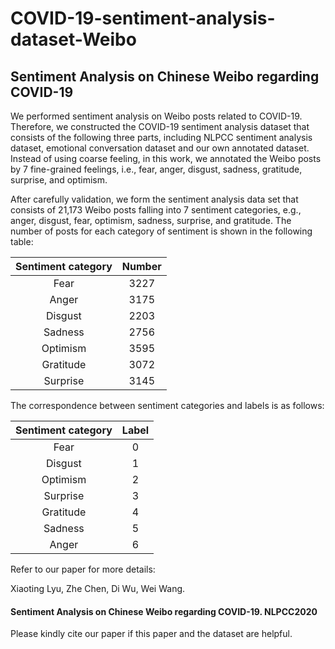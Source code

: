 # COVID-19-sentiment-analysis-dataset-Weibo
## Sentiment Analysis on Chinese Weibo regarding COVID-19

We performed sentiment analysis on Weibo posts related to COVID-19. Therefore, we constructed the COVID-19 sentiment analysis dataset that consists of the following three parts, including NLPCC sentiment analysis dataset, emotional conversation dataset and our own annotated dataset. Instead of using coarse feeling, in this work, we annotated the Weibo posts by 7 fine-grained feelings, i.e., fear, anger, disgust, sadness, gratitude, surprise, and optimism.

After carefully validation, we form the sentiment analysis data set that consists of 21,173 Weibo posts falling into 7 sentiment categories, e.g., anger, disgust, fear, optimism, sadness, surprise, and gratitude. The number of posts for each category of sentiment is shown in the following table:

|Sentiment category|Number|
|:----:|:----:|
|Fear|3227|
|Anger|3175|
|Disgust|2203|
|Sadness|2756|
|Optimism|3595|
|Gratitude|3072|
|Surprise|3145|

The correspondence between sentiment categories and labels is as follows:

|Sentiment category|Label|
|:----:|:----:|
|Fear|0|
|Disgust|1|
|Optimism|2|
|Surprise|3|
|Gratitude|4|
|Sadness|5|
|Anger|6|

Refer to our paper for more details:

Xiaoting Lyu, Zhe Chen, Di Wu, Wei Wang.
#### Sentiment Analysis on Chinese Weibo regarding COVID-19. NLPCC2020

Please kindly cite our paper if this paper and the dataset are helpful. 
